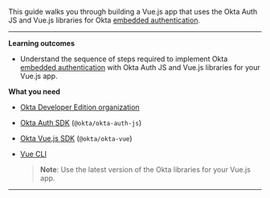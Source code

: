 This guide walks you through building a Vue.js app that uses the Okta Auth JS and Vue.js libraries for Okta [embedded authentication](/docs/concepts/redirect-vs-embedded/#embedded-authentication).

---

**Learning outcomes**

* Understand the sequence of steps required to implement Okta [embedded authentication](/docs/concepts/redirect-vs-embedded/#embedded-authentication) with Okta Auth JS and Vue.js libraries for your Vue.js app.

**What you need**

* [Okta Developer Edition organization](https://developer.okta.com/signup/oie-preview.html)
* [Okta Auth SDK](https://github.com/okta/okta-auth-js) (`@okta/okta-auth-js`)
* [Okta Vue.js SDK](https://github.com/okta/okta-vue) (`@okta/okta-vue`)
* [Vue CLI](https://cli.vuejs.org/guide/installation.html)

    > **Note**: Use the latest version of the Okta libraries for your Vue.js app. <!--This guide was written for `@okta/okta-vue@5.1.1` and `@okta/okta-auth-js@6`. -->

---
